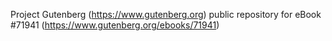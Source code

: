 Project Gutenberg (https://www.gutenberg.org) public repository
for eBook #71941 (https://www.gutenberg.org/ebooks/71941)
